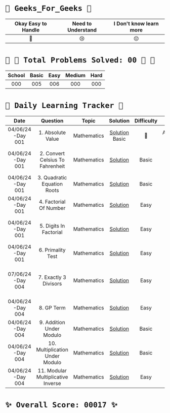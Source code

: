 # `🌟 Geeks_For_Geeks 🌟`



|                   Okay Easy to Handle                   |                          Need to Understand                          | I Don't know learn more |
| :------------------------------------------------------: | :-------------------------------------------------------------------: | :---------------------: |
|                            💚                            |                                  😢                                  |           😔           |




# `💝 🏃 Total Problems Solved: 00 🏃 💝`


| School | Basic | Easy | Medium | Hard |
| :--:   | :----: | :--: | :--: | :--: |
|   000  |  005  | 006  | 000  | 000  |



# `💪 Daily Learning Tracker 👏`


|        Date        |                                                                                               Question                                                                                               |    Topic    |                                             Solution                                             | Difficulty | Reaction |                                    Description                                    |
| :-----------------: | :---------------------------------------------------------------------------------------------------------------------------------------------------------------------------------------------------: | :------------: | :-----------------------------------------------------------------------------------------------: | :--------: | :------: | :--------------------------------------------------------------------------------: |
|  04/06/24 -Day 001  |  1. Absolute Value  |  Mathematics  |  [Solution](https://github.com/sireesha-siri/Geeks_For_Geeks/blob/5854180680dcdf8a4513dbc926f132c66f0d9dfb/1.%20Mathematics/1.Absolute_Value.py)  Basic  |  💚  |  Arithemetic operation  |
|  04/06/24 -Day 001  |  2. Convert Celsius To Fahrenheit  |  Mathematics  |  [Solution](https://github.com/sireesha-siri/Geeks_For_Geeks/blob/main/1.%20Mathematics/2.Convert_Celsius_To_Fahrenheit.py)  |   Basic  |  💚  |  Mathematical formula on temperature conversion |
|  04/06/24 -Day 001  |  3. Quadratic Equation Roots  |  Mathematics  |  [Solution](https://github.com/sireesha-siri/Geeks_For_Geeks/blob/main/1.%20Mathematics/3.Quadratic_Equation_Roots.py)  |   Basic  |  💚  |  Mathematical formula on quadratics |
|  04/06/24 -Day 001  |  4. Factorial Of Number  |  Mathematics  |  [Solution](https://github.com/sireesha-siri/Geeks_For_Geeks/blob/main/1.%20Mathematics/4.Factorial_Of_Number.py)  |  Easy  |  💚  |  Arithemetic operation  |
|  04/06/24 -Day 001  |  5. Digits In Factorial  |  Mathematics  |  [Solution](https://github.com/sireesha-siri/Geeks_For_Geeks/blob/main/1.%20Mathematics/5.Digits_In_Factorial.py)  |  Easy  |  💚  |  Mathematical operation using square root |
|  04/06/24 -Day 001  |  6. Primality Test  |  Mathematics  |  [Solution](https://github.com/sireesha-siri/Geeks_For_Geeks/blob/main/1.%20Mathematics/6.Primality_Test.py)  |  Easy  |  💚  |  Arithemetic operation  |
|  07/06/24 -Day 004  |  7. Exactly 3 Divisors  |  Mathematics  |  [Solution](https://github.com/sireesha-siri/Geeks_For_Geeks/blob/d3c9535ab971251639721b1538f240963f175ab4/1.%20Mathematics/7.Exactly_3_Divisors.py)  |  Easy  |  😢  |  Prime numbers who has the perfect sqaures  |
|  04/06/24 -Day 004  |  8. GP Term  |  Mathematics  |  [Solution](https://github.com/sireesha-siri/Geeks_For_Geeks/blob/main/1.%20Mathematics/8.GP_Term.py)  |  Easy  |  💚  |  Mathematical Formula  |
|  04/06/24 -Day 004  |  9. Addition Under Modulo  |  Mathematics  |  [Solution](https://github.com/sireesha-siri/Geeks_For_Geeks/blob/main/1.%20Mathematics/9.Addition_Under_Modulo.py)  |  Basic |  💚  |  Arithemetic operation  |
|  04/06/24 -Day 004  |  10. Multiplication Under Modulo  |  Mathematics  |  [Solution](https://github.com/sireesha-siri/Geeks_For_Geeks/blob/main/1.%20Mathematics/10.Multiplication%20Under%20Modulo.py)  |  Basic  | 💚  |  Arithemetic operation  |
|  04/06/24 -Day 004  |  11. Modular Multiplicative Inverse  |  Mathematics  |  [Solution](https://github.com/sireesha-siri/Geeks_For_Geeks/blob/main/1.%20Mathematics/11.Modular_Multiplicative_Inverse.py)  |  Easy  |  💚  |  Arithemetic operation  |




# `✨ Overall Score: 00017 ✨`